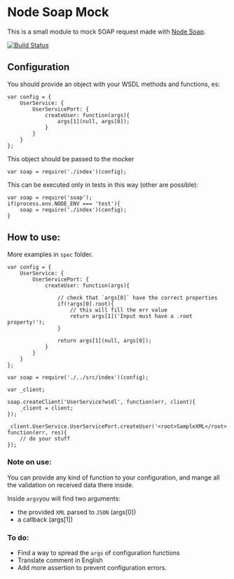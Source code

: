 # Node Soap Mock

This is a small module to mock SOAP request made with [Node Soap](https://github.com/vpulim/node-soap).

[![Build Status](https://travis-ci.org/linkmesrl/node-soap-mock.svg?branch=master)](https://travis-ci.org/linkmesrl/node-soap-mock)

## Configuration

You should provide an object with your WSDL methods and functions, es:
```
var config = {
    UserService: {        
        UserServicePort: {
            createUser: function(args){
                args[1](null, args[0]);
            }
        }
    }
};
```

This object should be passed to the mocker

```
var soap = require('./index')(config);
```

This can be executed only in tests in this way (other are possible):

```
var soap = require('soap');
if(process.env.NODE_ENV === 'test'){
    soap = require('./index')(config);
}
```
## How to use:

More examples in `spec` folder.

```
var config = {
    UserService: {        
        UserServicePort: {
            createUser: function(args){

                // check that `args[0]` have the correct properties
                if(!args[0].root){
                    // this will fill the err value
                    return args[1]('Input must have a .root property!');
                }

                return args[1](null, args[0]);
            }
        }
    }
};

var soap = require('./../src/index')(config);

var _client;

soap.createClient('UserService?wsdl', function(err, client){
    _client = client;
});

_client.UserService.UserServicePort.createUser('<root>SampleXML</root>', function(err, res){
    // do your stuff
});
```

### Note on use:

You can provide any kind of function to your configuration, and mange all the validation on received data there inside.

Inside `args`you will find two arguments:

- the provided `XML` parsed to `JSON` (args[0])
- a callback (args[1])

### To do:

- Find a way to spread the `args` of configuration functions
- Translate comment in English
- Add more assertion to prevent configuration errors.
